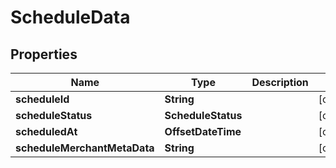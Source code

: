 

# ScheduleData


## Properties

| Name | Type | Description | Notes |
|------------ | ------------- | ------------- | -------------|
|**scheduleId** | **String** |  |  [optional] |
|**scheduleStatus** | **ScheduleStatus** |  |  [optional] |
|**scheduledAt** | **OffsetDateTime** |  |  [optional] |
|**scheduleMerchantMetaData** | **String** |  |  [optional] |



